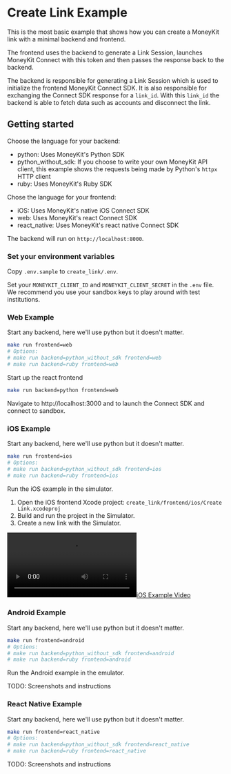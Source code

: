 # Create Link Example

This is the most basic example that shows how you can create a MoneyKit link with a minimal backend and frontend.

The frontend uses the backend to generate a Link Session, launches MoneyKit Connect with this token and then passes
the response back to the backend.

The backend is responsible for generating a Link Session which is used to initialize the frontend MoneyKit Connect SDK.
It is also responsible for exchanging the Connect SDK response for a `link_id`. With this `link_id` the backend is able
to fetch data such as accounts and disconnect the link.

## Getting started

Choose the language for your backend:
- python: Uses MoneyKit's Python SDK
- python_without_sdk: If you choose to write your own MoneyKit API client, this example shows the requests being made by
    Python's `httpx` HTTP client
- ruby: Uses MoneyKit's Ruby SDK

Chose the language for your frontend:
- iOS: Uses MoneyKit's native iOS Connect SDK
- web: Uses MoneyKit's react Connect SDK
- react_native: Uses MoneyKit's react native Connect SDK

The backend will run on `http://localhost:8000`.

### Set your environment variables

Copy `.env.sample` to `create_link/.env`.

Set your `MONEYKIT_CLIENT_ID` and `MONEYKIT_CLIENT_SECRET` in the `.env` file.
We recommend you use your sandbox keys to play around with test institutions.

### Web Example

Start any backend, here we'll use python but it doesn't matter.
```sh
make run frontend=web
# Options:
# make run backend=python_without_sdk frontend=web
# make run backend=ruby frontend=web
```

Start up the react frontend

```sh
make run backend=python frontend=web
```

Navigate to http://localhost:3000 and to launch the Connect SDK and connect to sandbox.

### iOS Example

Start any backend, here we'll use python but it doesn't matter.
```sh
make run frontend=ios
# Options:
# make run backend=python_without_sdk frontend=ios
# make run backend=ruby frontend=ios
```

Run the iOS example in the simulator.

1. Open the iOS frontend Xcode project: `create_link/frontend/ios/Create Link.xcodeproj`
2. Build and run the project in the Simulator.
3. Create a new link with the Simulator.

[![iOS Example Video](https://user-images.githubusercontent.com/7124846/235194069-e2d65111-1440-4f85-aed0-906c796d314a.mp4)](https://user-images.githubusercontent.com/7124846/235194069-e2d65111-1440-4f85-aed0-906c796d314a.mp4)


### Android Example

Start any backend, here we'll use python but it doesn't matter.
```sh
make run frontend=android
# Options:
# make run backend=python_without_sdk frontend=android
# make run backend=ruby frontend=android
```

Run the Android example in the emulator.

TODO: Screenshots and instructions

### React Native Example

Start any backend, here we'll use python but it doesn't matter.
```sh
make run frontend=react_native
# Options:
# make run backend=python_without_sdk frontend=react_native
# make run backend=ruby frontend=react_native
```

TODO: Screenshots and instructions

